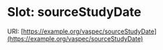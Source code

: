 # Slot: sourceStudyDate

URI: [https://example.org/vaspec/sourceStudyDate](https://example.org/vaspec/sourceStudyDate)